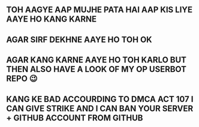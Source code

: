 ## TOH AAGYE AAP MUJHE PATA HAI AAP KIS LIYE AAYE HO KANG KARNE 
## AGAR SIRF DEKHNE AAYE HO TOH OK
## AGAR KANG KARNE AAYE HO TOH KARLO BUT THEN ALSO HAVE A LOOK OF MY OP USERBOT REPO 😉
## KANG KE BAD ACCOURDING TO DMCA ACT 107 I CAN GIVE STRIKE AND I CAN BAN YOUR SERVER + GITHUB ACCOUNT FROM GITHUB
